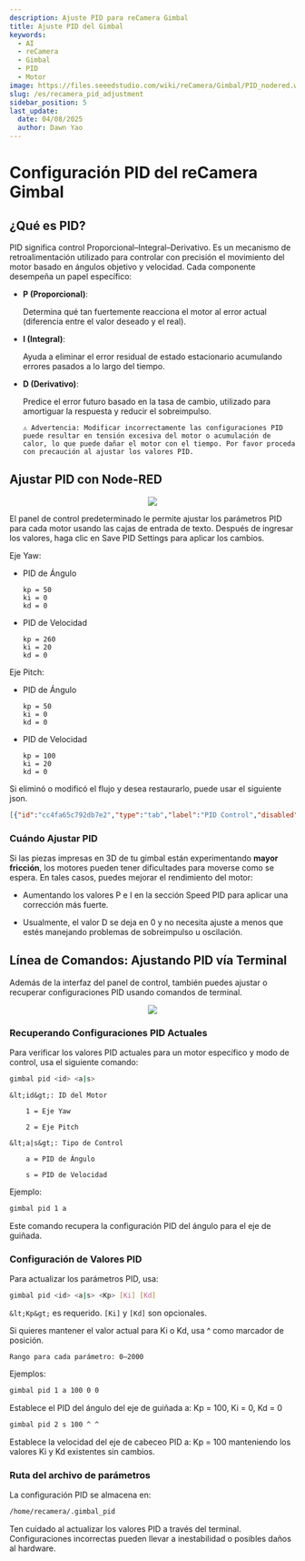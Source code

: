```yaml
---
description: Ajuste PID para reCamera Gimbal
title: Ajuste PID del Gimbal
keywords:
  - AI
  - reCamera
  - Gimbal
  - PID
  - Motor
image: https://files.seeedstudio.com/wiki/reCamera/Gimbal/PID_nodered.webp
slug: /es/recamera_pid_adjustment
sidebar_position: 5
last_update:
  date: 04/08/2025
  author: Dawn Yao
---
```


# Configuración PID del reCamera Gimbal

## ¿Qué es PID?

PID significa control Proporcional–Integral–Derivativo. Es un mecanismo de retroalimentación utilizado para controlar con precisión el movimiento del motor basado en ángulos objetivo y velocidad. Cada componente desempeña un papel específico:

- **P (Proporcional)**:

  Determina qué tan fuertemente reacciona el motor al error actual (diferencia entre el valor deseado y el real).

- **I (Integral)**:

  Ayuda a eliminar el error residual de estado estacionario acumulando errores pasados a lo largo del tiempo.

- **D (Derivativo)**:
  
  Predice el error futuro basado en la tasa de cambio, utilizado para amortiguar la respuesta y reducir el sobreimpulso.

      ⚠️ Advertencia: Modificar incorrectamente las configuraciones PID puede resultar en tensión excesiva del motor o acumulación de calor, lo que puede dañar el motor con el tiempo. Por favor proceda con precaución al ajustar los valores PID.

## Ajustar PID con Node-RED

<div align="center"><img width={600} src="https://files.seeedstudio.com/wiki/reCamera/Gimbal/PID_nodered.png" /></div>

El panel de control predeterminado le permite ajustar los parámetros PID para cada motor usando las cajas de entrada de texto. Después de ingresar los valores, haga clic en Save PID Settings para aplicar los cambios.

Eje Yaw:

- PID de Ángulo

      kp = 50
      ki = 0
      kd = 0

- PID de Velocidad

      kp = 260
      ki = 20
      kd = 0

Eje Pitch:

- PID de Ángulo

      kp = 50
      ki = 0
      kd = 0

- PID de Velocidad

      kp = 100
      ki = 20
      kd = 0

Si eliminó o modificó el flujo y desea restaurarlo, puede usar el siguiente json.

```json
[{"id":"cc4fa65c792db7e2","type":"tab","label":"PID Control","disabled":false,"info":"","env":[]},{"id":"486ca54827378f08","type":"ui-text-input","z":"cc4fa65c792db7e2","group":"eb68b89500627338","name":"Yaw angle kp","label":"Yaw angle kp","order":2,"width":0,"height":0,"topic":"yawAngleKp","topicType":"str","mode":"text","tooltip":"","delay":300,"passthru":true,"sendOnDelay":false,"sendOnBlur":true,"sendOnEnter":true,"className":"","clearable":false,"sendOnClear":false,"icon":"","iconPosition":"left","iconInnerPosition":"inside","x":150,"y":80,"wires":[["d1f3c8b3.9c3b9"]]},{"id":"b4f5a7c749aaf50b","type":"ui-text-input","z":"cc4fa65c792db7e2","group":"eb68b89500627338","name":"Yaw angle ki","label":"Yaw angle ki","order":3,"width":0,"height":0,"topic":"yawAngleKi","topicType":"str","mode":"text","tooltip":"","delay":300,"passthru":true,"sendOnDelay":false,"sendOnBlur":true,"sendOnEnter":true,"className":"","clearable":false,"sendOnClear":false,"icon":"","iconPosition":"left","iconInnerPosition":"inside","x":150,"y":120,"wires":[["d1f3c8b3.9c3b9"]]},{"id":"9bbda02a3f464b9c","type":"ui-text-input","z":"cc4fa65c792db7e2","group":"eb68b89500627338","name":"Yaw angle kd","label":"Yaw angle kd","order":4,"width":0,"height":0,"topic":"yawAngleKd","topicType":"str","mode":"text","tooltip":"Usually not needed","delay":300,"passthru":true,"sendOnDelay":false,"sendOnBlur":true,"sendOnEnter":true,"className":"","clearable":false,"sendOnClear":false,"icon":"","iconPosition":"left","iconInnerPosition":"inside","x":150,"y":160,"wires":[["d1f3c8b3.9c3b9"]]},{"id":"238754ae8ef4fe4d","type":"ui-text-input","z":"cc4fa65c792db7e2","group":"eb68b89500627338","name":"Yaw speed kp","label":"Yaw speed kp","order":6,"width":0,"height":0,"topic":"yawSpeedKp","topicType":"str","mode":"text","tooltip":"","delay":300,"passthru":true,"sendOnDelay":false,"sendOnBlur":true,"sendOnEnter":true,"className":"","clearable":false,"sendOnClear":false,"icon":"","iconPosition":"left","iconInnerPosition":"inside","x":160,"y":280,"wires":[["d1f3c8b3.9c3b9"]]},{"id":"4b84ecf3ba7ec5fe","type":"ui-text-input","z":"cc4fa65c792db7e2","group":"eb68b89500627338","name":"Yaw speed ki","label":"Yaw speed ki","order":7,"width":0,"height":0,"topic":"yawSpeedKi","topicType":"str","mode":"text","tooltip":"","delay":300,"passthru":true,"sendOnDelay":false,"sendOnBlur":true,"sendOnEnter":true,"className":"","clearable":false,"sendOnClear":false,"icon":"","iconPosition":"left","iconInnerPosition":"inside","x":150,"y":320,"wires":[["d1f3c8b3.9c3b9"]]},{"id":"887584e5c2a1a232","type":"ui-text-input","z":"cc4fa65c792db7e2","group":"eb68b89500627338","name":"Yaw speed kd","label":"Yaw speed kd","order":8,"width":0,"height":0,"topic":"yawSpeedKd","topicType":"str","mode":"text","tooltip":"Usually not needed","delay":300,"passthru":true,"sendOnDelay":false,"sendOnBlur":true,"sendOnEnter":true,"className":"","clearable":false,"sendOnClear":false,"icon":"","iconPosition":"left","iconInnerPosition":"inside","x":160,"y":360,"wires":[["d1f3c8b3.9c3b9"]]},{"id":"372914c6ec32df4e","type":"ui-text-input","z":"cc4fa65c792db7e2","group":"944f240637232c4b","name":"Pitch angle kp","label":"Pitch angle kp","order":2,"width":0,"height":0,"topic":"pitchAngleKp","topicType":"str","mode":"text","tooltip":"","delay":300,"passthru":true,"sendOnDelay":false,"sendOnBlur":true,"sendOnEnter":true,"className":"","clearable":false,"sendOnClear":false,"icon":"","iconPosition":"left","iconInnerPosition":"inside","x":160,"y":460,"wires":[["d1f3c8b3.9c3b9"]]},{"id":"6efa572a3dce8635","type":"ui-text-input","z":"cc4fa65c792db7e2","group":"944f240637232c4b","name":"Pitch angle ki","label":"Pitch angle ki","order":3,"width":0,"height":0,"topic":"pitchAngleKi","topicType":"str","mode":"text","tooltip":"","delay":300,"passthru":true,"sendOnDelay":false,"sendOnBlur":true,"sendOnEnter":true,"className":"","clearable":false,"sendOnClear":false,"icon":"","iconPosition":"left","iconInnerPosition":"inside","x":160,"y":500,"wires":[["d1f3c8b3.9c3b9"]]},{"id":"ed858ab093332ace","type":"ui-text-input","z":"cc4fa65c792db7e2","group":"944f240637232c4b","name":"Pitch angle kd","label":"Pitch angle kd","order":4,"width":0,"height":0,"topic":"pitchAngleKd","topicType":"str","mode":"text","tooltip":"Usually not needed","delay":300,"passthru":true,"sendOnDelay":false,"sendOnBlur":true,"sendOnEnter":true,"className":"","clearable":false,"sendOnClear":false,"icon":"","iconPosition":"left","iconInnerPosition":"inside","x":160,"y":540,"wires":[["d1f3c8b3.9c3b9"]]},{"id":"9ec2abda6b790f54","type":"ui-text-input","z":"cc4fa65c792db7e2","group":"944f240637232c4b","name":"Pitch speed kp","label":"Pitch speed kp","order":6,"width":0,"height":0,"topic":"pitchSpeedKp","topicType":"str","mode":"text","tooltip":"","delay":300,"passthru":true,"sendOnDelay":false,"sendOnBlur":true,"sendOnEnter":true,"className":"","clearable":false,"sendOnClear":false,"icon":"","iconPosition":"left","iconInnerPosition":"inside","x":160,"y":660,"wires":[["d1f3c8b3.9c3b9"]]},{"id":"8e84cd5ae33d92e2","type":"ui-text-input","z":"cc4fa65c792db7e2","group":"944f240637232c4b","name":"Pitch speed ki","label":"Pitch speed ki","order":7,"width":0,"height":0,"topic":"pitchSpeedKi","topicType":"str","mode":"text","tooltip":"","delay":300,"passthru":true,"sendOnDelay":false,"sendOnBlur":true,"sendOnEnter":true,"className":"","clearable":false,"sendOnClear":false,"icon":"","iconPosition":"left","iconInnerPosition":"inside","x":160,"y":700,"wires":[["d1f3c8b3.9c3b9"]]},{"id":"59d46006e8c6d39b","type":"ui-text-input","z":"cc4fa65c792db7e2","group":"944f240637232c4b","name":"Pitch speed kd","label":"Pitch speed kd","order":8,"width":0,"height":0,"topic":"pitchSpeedKd","topicType":"str","mode":"text","tooltip":"Usually not needed","delay":300,"passthru":true,"sendOnDelay":false,"sendOnBlur":true,"sendOnEnter":true,"className":"","clearable":false,"sendOnClear":false,"icon":"","iconPosition":"left","iconInnerPosition":"inside","x":160,"y":740,"wires":[["d1f3c8b3.9c3b9"]]},{"id":"4d5a3b8e.4c1b3","type":"ui-button","z":"cc4fa65c792db7e2","group":"800d559a9f15602f","name":"Save PID Settings","label":"Save PID Settings","order":1,"width":3,"height":0,"emulateClick":false,"tooltip":"","color":"","bgcolor":"","className":"","icon":"","iconPosition":"left","payload":"","payloadType":"str","topic":"save_pid","topicType":"str","buttonColor":"","textColor":"","iconColor":"","enableClick":true,"enablePointerdown":false,"pointerdownPayload":"","pointerdownPayloadType":"str","enablePointerup":false,"pointerupPayload":"","pointerupPayloadType":"str","x":510,"y":420,"wires":[["e51b9162051b9a96"]]},{"id":"d1f3c8b3.9c3b9","type":"function","z":"cc4fa65c792db7e2","name":"Generate PID Config","func":"// 初始化 PID 参数对象（存储在 context 中，避免全局污染）\ncontext.global.pidParams = context.global.pidParams || {\n    yawAngle: { Kp: 50, Ki: 0, Kd: 0 },\n    yawSpeed: { Kp: 200, Ki: 20, Kd: 0 },\n    pitchAngle: { Kp: 50, Ki: 0, Kd: 0 },\n    pitchSpeed: { Kp: 100, Ki: 20, Kd: 0 }\n};\n\n// 提取 msg.topic 中的参数类型（例如 \"yawAngleKp\" -\u003E [\"yawAngle\", \"Kp\"]）\nconst topicParts = msg.topic.match(/(yaw|pitch)(Angle|Speed)(Kp|Ki|Kd)/i);\nif (topicParts) {\n    const [_, type, mode, param] = topicParts; // 解构匹配结果\n    const key = ${type.toLowerCase()}${mode}; // 例如 \"yawAngle\"\n\n    // 动态更新对应的 PID 参数（如果输入为空，则设置为 '^'）\n    if (context.global.pidParams[key]) {\n        const value = msg.payload.trim(); // 去除前后空格\n        context.global.pidParams[key][param] = (value === \"\") ? \"^\" : parseFloat(value);\n    }\n}\n\n// 生成配置行（处理可能的 '^' 符号）\nconst { yawAngle, yawSpeed, pitchAngle, pitchSpeed } = context.global.pidParams;\n\n// 辅助函数：将值转换为字符串（如果是 '^' 则直接使用，否则转为数字）\nconst formatValue = (val) =\u003E (val === \"^\") ? \"^\" : val;\n\nconst yawAnglePIDLine = 1 0A ${formatValue(yawAngle.Kp)} ${formatValue(yawAngle.Ki)} ${formatValue(yawAngle.Kd)};\nconst yawSpeedPIDLine = 1 0B ${formatValue(yawSpeed.Kp)} ${formatValue(yawSpeed.Ki)} ${formatValue(yawSpeed.Kd)};\nconst pitchAnglePIDLine = 2 0A ${formatValue(pitchAngle.Kp)} ${formatValue(pitchAngle.Ki)} ${formatValue(pitchAngle.Kd)};\nconst pitchSpeedPIDLine = 2 0B ${formatValue(pitchSpeed.Kp)} ${formatValue(pitchSpeed.Ki)} ${formatValue(pitchSpeed.Kd)};\n\n// 合并为多行字符串\nmsg.payload = [\n    yawAnglePIDLine,\n    yawSpeedPIDLine,\n    pitchAnglePIDLine,\n    pitchSpeedPIDLine\n].join(\"\\n\");\n\nreturn msg;","outputs":1,"timeout":"","noerr":0,"initialize":"","finalize":"","libs":[],"x":500,"y":340,"wires":[[]]},{"id":"a1b2c3d4.5678e9","type":"file","z":"cc4fa65c792db7e2","name":"Save PID Config","filename":"/home/recamera/.gimbal_pid","filenameType":"str","appendNewline":true,"createDir":true,"overwriteFile":"true","encoding":"utf8","x":1080,"y":420,"wires":[[]]},{"id":"e51b9162051b9a96","type":"function","z":"cc4fa65c792db7e2","name":"Send PID Config","func":"// 生成配置行\nconst { yawAngle, yawSpeed, pitchAngle, pitchSpeed } = context.global.pidParams;\n// 生成四行配置\nconst yawAnglePIDLine = 1 0A ${yawAngle.Kp} ${yawAngle.Ki} ${yawAngle.Kd};\nconst yawSpeedPIDLine = 1 0B ${yawSpeed.Kp} ${yawSpeed.Ki} ${yawSpeed.Kd};\nconst pitchAnglePIDLine = 2 0A ${pitchAngle.Kp} ${pitchAngle.Ki} ${pitchAngle.Kd};\nconst pitchSpeedPIDLine = 2 0B ${pitchSpeed.Kp} ${pitchSpeed.Ki} ${pitchSpeed.Kd};\n\n// 合并为多行字符串\nmsg.payload = [\n    yawAnglePIDLine,\n    yawSpeedPIDLine,\n    pitchAnglePIDLine,\n    pitchSpeedPIDLine\n].join(\"\\n\"); // 用换行符连接\n\nreturn msg;","outputs":1,"timeout":0,"noerr":0,"initialize":"","finalize":"","libs":[],"x":830,"y":420,"wires":[["a1b2c3d4.5678e9"]]},{"id":"63a60476f1f25797","type":"ui-text","z":"cc4fa65c792db7e2","group":"eb68b89500627338","order":1,"width":0,"height":0,"name":"Yaw Angle Recommend PID","label":"Angle PID Recommended: Kp = 50; Ki = 0; Kd = 0","format":"{{msg.payload}}","layout":"row-spread","style":false,"font":"","fontSize":16,"color":"#717171","wrapText":false,"className":"","x":200,"y":40,"wires":[]},{"id":"6e6a453706f099be","type":"ui-text","z":"cc4fa65c792db7e2","group":"eb68b89500627338","order":5,"width":0,"height":0,"name":"Yaw Speed Recommend PID","label":"Speed PID Recommended: Kp = 260; Ki = 20; Kd = 0","format":"{{msg.payload}}","layout":"row-spread","style":false,"font":"","fontSize":16,"color":"#717171","wrapText":false,"className":"","x":200,"y":240,"wires":[]},{"id":"986642415d11c6f2","type":"ui-text","z":"cc4fa65c792db7e2","group":"944f240637232c4b","order":1,"width":0,"height":0,"name":"Pitch Angle Recommend PID","label":"Angle PID Recommended: Kp = 50; Ki = 0; Kd = 0","format":"{{msg.payload}}","layout":"row-spread","style":false,"font":"","fontSize":16,"color":"#717171","wrapText":false,"className":"","x":200,"y":420,"wires":[]},{"id":"1798f80fcc4b79b0","type":"ui-text","z":"cc4fa65c792db7e2","group":"944f240637232c4b","order":5,"width":0,"height":0,"name":"Pitch Speed Recommend PID","label":"Speed PID Recommended: Kp = 260; Ki = 20; Kd = 0","format":"{{msg.payload}}","layout":"row-spread","style":false,"font":"","fontSize":16,"color":"#717171","wrapText":false,"className":"","x":210,"y":620,"wires":[]},{"id":"eb68b89500627338","type":"ui-group","name":"Yaw Axis","page":"c315d27890fbd048","width":"6","height":"1","order":1,"showTitle":true,"className":"","visible":"true","disabled":"false","groupType":"default"},{"id":"944f240637232c4b","type":"ui-group","name":"Pitch Axis","page":"c315d27890fbd048","width":"6","height":"1","order":2,"showTitle":true,"className":"","visible":"true","disabled":"false","groupType":"default"},{"id":"800d559a9f15602f","type":"ui-group","name":"Send Config","page":"c315d27890fbd048","width":"12","height":"1","order":3,"showTitle":false,"className":"","visible":"true","disabled":"false","groupType":"default"},{"id":"c315d27890fbd048","type":"ui-page","name":"PID Control","ui":"e2f7615831d73e4b","path":"/pid_control","icon":"fa-sliders","layout":"grid","theme":"f5ee49967f8103a8","breakpoints":[{"name":"Default","px":"0","cols":"3"},{"name":"Tablet","px":"576","cols":"6"},{"name":"Small Desktop","px":"768","cols":"9"},{"name":"Desktop","px":"1024","cols":"12"}],"order":2,"className":"","visible":"true","disabled":"false"},{"id":"e2f7615831d73e4b","type":"ui-base","name":"My Dashboard","path":"/dashboard","appIcon":"","includeClientData":true,"acceptsClientConfig":["ui-notification","ui-control"],"showPathInSidebar":false,"navigationStyle":"default","titleBarStyle":"default","showReconnectNotification":true,"notificationDisplayTime":1,"showDisconnectNotification":true},{"id":"f5ee49967f8103a8","type":"ui-theme","name":"Default Theme","colors":{"surface":"#ffffff","primary":"#0094ce","bgPage":"#eeeeee","groupBg":"#ffffff","groupOutline":"#cccccc"},"sizes":{"density":"default","pagePadding":"12px","groupGap":"12px","groupBorderRadius":"4px","widgetGap":"12px"}}]
```

### Cuándo Ajustar PID

Si las piezas impresas en 3D de tu gimbal están experimentando **mayor fricción**, los motores pueden tener dificultades para moverse como se espera. En tales casos, puedes mejorar el rendimiento del motor:

- Aumentando los valores P e I en la sección Speed PID para aplicar una corrección más fuerte.

- Usualmente, el valor D se deja en 0 y no necesita ajuste a menos que estés manejando problemas de sobreimpulso u oscilación.

## Línea de Comandos: Ajustando PID vía Terminal

Además de la interfaz del panel de control, también puedes ajustar o recuperar configuraciones PID usando comandos de terminal.

<div align="center"><img width={600} src="https://files.seeedstudio.com/wiki/reCamera/Gimbal/terminal_pid.png" /></div>

### Recuperando Configuraciones PID Actuales

Para verificar los valores PID actuales para un motor específico y modo de control, usa el siguiente comando:

```bash
gimbal pid <id> <a|s>
```

    &lt;id&gt;: ID del Motor

        1 = Eje Yaw

        2 = Eje Pitch

    &lt;a|s&gt;: Tipo de Control

        a = PID de Ángulo

        s = PID de Velocidad

Ejemplo:

```bash
gimbal pid 1 a
```

Este comando recupera la configuración PID del ángulo para el eje de guiñada.

### Configuración de Valores PID

Para actualizar los parámetros PID, usa:

```bash
gimbal pid <id> <a|s> <Kp> [Ki] [Kd]
```

  `&lt;Kp&gt;` es requerido. `[Ki]` y `[Kd]` son opcionales.

Si quieres mantener el valor actual para Ki o Kd, usa ^ como marcador de posición.

    Rango para cada parámetro: 0–2000

Ejemplos:

```bash
gimbal pid 1 a 100 0 0
```

Establece el PID del ángulo del eje de guiñada a: Kp = 100, Ki = 0, Kd = 0

```bash
gimbal pid 2 s 100 ^ ^
```

Establece la velocidad del eje de cabeceo PID a: Kp = 100 manteniendo los valores Ki y Kd existentes sin cambios.

### Ruta del archivo de parámetros

La configuración PID se almacena en:

```bash
/home/recamera/.gimbal_pid
```

Ten cuidado al actualizar los valores PID a través del terminal. Configuraciones incorrectas pueden llevar a inestabilidad o posibles daños al hardware.
